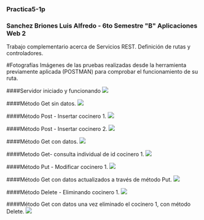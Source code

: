 ### Practica5-1p 
### Sanchez Briones Luis Alfredo - 6to Semestre "B" Aplicaciones Web 2


Trabajo complementario acerca de Servicios REST. Definición de rutas y controladores. 


#Fotografías 
Imágenes de las pruebas realizadas desde la herramienta previamente
aplicada (POSTMAN) para comprobar el funcionamiento de su ruta.

####Servidor iniciado y funcionando
![](https://i.postimg.cc/3xSfPp7n/Servidor-iniciado-y-funcionando.png)

####Método Get sin datos.
![](https://i.postimg.cc/Bb9Vm0s3/Metodo-Get-sin-datos.png)

####Método Post - Insertar cocinero 1.
![](https://i.postimg.cc/WpgKhh61/M-todo-Post-Insertar-cocinero-1.png)

####Método Post - Insertar cocinero 2.
![](https://i.postimg.cc/CL4QsX2y/M-todo-Put-Modificar-cocinero-1.png)

####Método Get con datos.
![](https://i.postimg.cc/pdS7nj6p/M-todo-Get-con-datos.png)

####Metodo Get- consulta individual de id cocinero 1.
![](https://i.postimg.cc/gJ67y0C4/Metodo-Get-consulta-individual-de-id-cocinero-1.png)

####Método Put - Modificar cocinero 1.
![](https://i.postimg.cc/CL4QsX2y/Metodo-Put-Modificar-cocinero-1.png)

####Método Get con datos actualizados a través de método Put.
![](https://i.postimg.cc/GtFSN5hy/M-todo-Get-con-datos-actualizados-a-trav-s-de-m-todo-Put.png)

####Método Delete - Eliminando cocinero 1.
![](https://i.postimg.cc/Zqn2RHjG/Metodo-Delete-Eliminando-cocinero-1.png)

####Método Get con datos una vez eliminado el cocinero 1, con método Delete.
![](https://i.postimg.cc/XY7DHxMr/M-todo-Get-con-datos-una-vez-eliminado-el-cocinero-1-con-m-todo-Delete.png)
